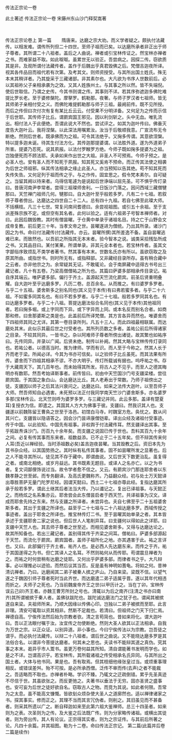 <!-- { "loadSidebar": true } -->
传法正宗论一卷


此土著述
传法正宗论一卷
宋藤州东山沙门释契嵩著


　　

传法正宗论卷上
第一篇
　　隋唐来。达磨之宗大劝。而义学者疑之。颇执付法藏传。以相发难。谓传所列但二十四世。至师子祖而已矣。以达磨所承者非正出于师子尊者。其所谓二十八祖者。盖后之人曲说。禅者或引宝林传证之。然宝林亦禅者之书。而难家益不取。如此呶呶。虽累世无以验正。吾尝病之。因探二传。窃欲质其是非。及观所谓付法藏传者。盖作于后魏出乎真君毁佛之后。梵僧吉迦夜所译。视其各传品目而祖代若有次第。及考其文。则师资授受。与其所出国土姓氏。殊无本末其稍详者。乃其旋采于三藏诸部。非其素尔也。大凡欲为书序人世数前后。必以其祖祢父子亲相承袭为之效。又其人姓族州土。与其事之所以然。皆不失端倪。使后世取信。乃谓之史传。今其书则谓之传。其事则不详。若其序弥遮迦多佛陀难提比罗长老。至于婆修槃陀。摩拏罗。鹤勒那。夜奢。与师子罗汉者七祖师。皆无其师弟子亲相付受之义。而佛陀难提鹤勒那与师子三祖。最阙前传。既不见所授。而后之传但曰次付次有复有某比丘云云。付受果不分明详备。又何足为之传而示信于后世耶。其传师子比丘。谓罽宾国王邪见。因以利剑斩之。头中无血。唯乳流出。相付法人于此便绝。吾谓此说大不然也。尝试评之。如其为迦叶传曰。佛垂灭度告大迦叶云。我将涅槃。以此深法用嘱累汝。汝当于后敬顺我意。广宣流布无令断绝。然则后世者。既承佛而为之祖。可令其法绝乎。又掬多传谓。其意欲涅槃。特以提多迦未诞。待其生付法方化。其传迦那提婆谓。以法胜外道。遂为外道弟子所害。提婆乃忍死。说其夙报。以法付罗睺罗方绝。今师子既如掬多提婆为之祖。岂独便死而不顾法耶。夫承如来作出世之大祖。非圣人不可预焉。今师子预之。是必圣人也。安有圣人而不知死于夙报。知其死又奚肯不预命。而正传其法使之相袭为后世之师祖邪。纵其传法相承之缘止此圣人。亦当预知以告其绝。苟不知其死而失传失告。又何足列于祖而传之乎。与之作传。固宜思之。假令梵本素尔。自可疑之。当留其阙以待来者。乌得信笔遽为是说起后世诤端以屈先圣。可不惧乎传灯录曰。昔唐河南尹李常者。尝得三祖璨师舍利。一日饭沙门落之。因问西域三藏僧犍那曰。天竺禅门祖师几何。犍那曰。自大迦叶至乎般若多罗。凡有二十七祖。若叙师子尊者傍出。达磨达之四世自二十二人。总有四十九祖。若自七佛至此璨大师。不括横枝。凡三十七世。常复问席间耆德曰。余尝视祖图。或引五十余祖。至于支派差殊宗族不定。或但空有其名者。此何以验之。适有六祖弟子号智本禅师者。对曰。此因后魏毁教。其时有僧昙曜。于仓黄中单录乎诸祖名目。持之亡于山野会文成帝复教。前后更三十年。当孝文帝之世。昙曜遂进为僧统。乃出其所录。诸沙门因之为书。命曰付法藏传(付法藏传。亦云。昙曜所撰)其所差逸不备。盖自昙曜逃难已来。而致然也。以吾前之所指其无本末者。验今智本之说。诚类采拾残坠所成之书。又其品目曰。某付某果。所谓单录。非其元全本者也。若宝林传者。虽其文字鄙俗序致烦乱不类学者著书。然其事有本末。世数名氏亦有所以。虽欲窃取之及原其所由。或指世书。则时所无有。或指释部。又非藏经目录所存。虽有稍合藏中之云者。亦非他宗之为。余常疑其无证。不敢辄论。会于南屏藏中适得古书号出三藏记者。凡十有五卷。乃梁高僧僧祐之所为也。其篇曰萨婆多部相承传目录记。祐自序其端云。唯萨婆多部。偏行于齐土。盖源起天竺流化罽宾。前圣后贤重明叠耀。自大迦叶至乎达磨多罗。凡历二卷。总百余名。从而推之。有曰婆罗多罗者。与乎二十五祖。婆舍斯多之别名同也(其义见于本传)有曰弗若蜜多者。与乎二十六祖。不如蜜多同其名也。有曰不若多罗者。与乎二十七祖。般若多罗同其名也。有曰达磨多罗者。与乎二十八祖。菩提达磨法俗合名同也(其义见于本传)其他祖同者。若曰掬多堀。或上字同而下异。或下字异而上同。或本名反而别名合者。如商那和修。曰舍那婆斯之类是也。此盖前后所译梵僧。其方言各异而然也。唯婆舍而下四祖师其同之尤详。其第一卷目录所列。凡五十三人。而此四祖最相联属。而达磨处其末。此似示其最后世之付受者也。其所列员数之多者。盖祐公前后所得诸家之目录。不较其同异。一皆书之。杂以阿难师子尊者所傍出诸徒。故其繁也如祐序曰。先传同异。并录以广闻。后贤未绝。制传以补阙。然其大略与宝林传传灯录同也。若祐公者。以德高当时。推为律师。学而有识。而人至于今称之。然其人长于齐而老于梁。所闻必详。今其为书亦可信矣。以之验师子比丘虽死。而其法果有所传。婆舍而下四祖其相承不谬。不亦大明乎。传灯所载诚有据也。呜呼祐之书。存于大藏周天下。其几百年也。而未始得其所发。将古人之不见乎。而至人之德其晦明亦有数耶。然吾考始译斯事者。前传皆曰。初由中天竺国沙门号支疆梁楼。尝往罽宾国。于其国之象白山。会达磨达比丘。其人老寿出于常数。乃师子祖傍出之徒。支疆因以师子之后其法兴衰问之。达磨达曰。如来之法传大迦叶。以至吾师子大师。然吾师知自必遇害。未死预以法正付我同学南天竺沙门婆舍斯多。亦名婆罗多那(宝林传云。北天竺则呼为婆罗多罗。与三藏记并同。此云多那。盖译有楚夏耳)复授衣为信。即遣之。其国其人方大为佛事于彼。支疆曰。然我识其人也。支疆遂以前魏陈留王曹奂之世至于洛邑。初馆白马寺。时魏室方危。奂忧之。数从问其兴亡。支疆皆以隐语答之。因会沙门昙谛康僧铠辈。译出众经及诸祖付受事迹。传于中国。以此验知。中国先有祖事。非权舆于付法藏传耳。然支疆译出其事。至乎拓跋焘诛沙门。历百九十余年矣。而支疆之说固已传于世也。吾料其百九十余年之间。必复有传其事而东来者。祖数益添。已不止于二十五年矣。但不辩其传来何人耳(吾近以禅经验。当时添祖数必矣)盖吉迦夜昙曜。当其毁教之后。资旧本先为其书杂众经。以其国势扬之。其时纵有私传其事者。固不如昙曜所发之显著也。后之人不能寻其所以。徒见其不存于藏中。即谓曲说。又后世天下数更治乱。虽复得之者。或南北相绝。或岁月益远。其书既素无题目。或译人之名亦亡。以之为书者。复文词鄙俚饰说过当。故令学者愈不信之。又云。有罽宾沙门那连耶舍者以东魏孝静之世至邺。而专务翻译。及高氏更魏称齐。乃益翻众经。初与处士万天懿译出尊胜菩萨无量门陀罗尼经。因谓天懿曰。西土二十七祖亦尊此经。复指达磨其所承于般若多罗。谓此土继其后者法当大传。乃以谶记之。复出已译祖事。与天懿正之。而杨炫之名系集亦云。耶舍尝会此东僧昙启者于西天竺。共译祖事为汉文。译成而耶舍先持之东来。然与支疆之所译者。未尝异也。夫自七佛至乎二十五祖婆舍斯多者。其出于支疆之所译也。益至乎二十七祖与二十八祖达磨多罗。西域传授之事迹者。盖出于耶舍之所译也。推宝林传灯二书。至于昙曜其始单录之者。其本皆承述于支疆耶舍二家之说也。但后世人人笔削异耳。曰支疆何以得如此之详耶。曰支疆中天竺人也。其去师子尊者之世至近。而相见婆舍斯多。又得与达磨达论之。故其所知备也。若出三藏记者。盖别得其传于齐梁之间耳。僧祐曰。萨婆多部源起于天竺。而流化于罽宾。罽宾国者。盖师子祖所化之地。亦其遇害于此。祐之言详也。又曰。此部偏行于齐土者。祐齐人也。是必西人先达磨东来。而传之于齐。祐于其国遂得之为书。但亡其译人之名耳。不然则祐何从而传耶。苟谓震旦禅者为之。而祐之时何尝稍有达磨之徒耶。又何出乎萨婆多部。而律者书之乎。大凡辩事。必以理推必以迹验。而然后议其当否。反是虽有神明如蓍龟。将如之何。昔神清讥禅者。乃曰。达磨闻其二弟子被秦人摈之庐山。乃自来梁。梁既不信。以望气遂之于魏因引师子尊者死时当此齐世。而达磨遣二弟子适属乎晋。遂以其年代相违而折之。夫师子之死也。乃当前魏废帝齐王之世(以甲历计之。当在丁卯。宝林传误云己卯)齐王者。亦魏王曹芳所封之号也。清辄以为后之南齐(注清之书亦曰南齐)其所谓被摈于秦人者。盖佛驮跋陀也。跋陀诚达磨法门之犹子也。谓闻其被摈遂自来梁。夫祖师所来。乃顺大因缘以传佛心印。岂独以二弟子被摈而至耶。此言非理。清安可辄取以资其相非。然斯不足裁也。若清曰。但祖师之门天下归仁焉。禅德自高。宁俟传法然后始为宗教者欤。清之言苟简也。昔如来将化。谓大迦叶曰。吾以正法眼付嘱于汝。汝宜传之勿使断绝。然则大圣人欲其以正法相承。自我为万世之宗。以正众证。以别异道。非小事也。今曰宁俟传法以为宗教。岂吾徒之谓乎。而必执付法藏传。以辩二十八祖者。谓后世之曲说。又不能晓达磨多罗是其法俗合名。以谓非今菩提达磨者。何其未之思也。夫读书不能辩其道之真伪。究其事之本末。曷异乎市人鬻书。虽更万卷何益其所知。清自谓能著书发明而学也。如是之不详。岂谓高识乎。若宝林传。其所载诸祖之传受相承名氏异同。与其所出之国土者。大体与他书同。果是也。吾有取焉。但其枝细他缘张皇过当。或烦重事理相反。或错误差舛。殆不可按。是必所承西僧。泛传不审而传(去声)之者不能裁之。吾适略而不取也。亦禅者朴略。学识不臻。乃辄文之迂疏倒错。累乎先圣真迹不尽信于世。其虽欲张之。而反更弛之。夫著书以垂法于无穷。固亦圣贤之盛事也。安可妄为后世之徒好欲自名。窃取古人之物。而竞为其说。如此者何限。吾常为之太息。虽不能高文慷慨。皆欲刬众烦杂使大圣人之道廓然也。适以禅律诸家之书。探其事实。修而正之。其理不当而其言冗伪者。则削之。其旧虽见而不甚备者。则采其所遗以广之。断自释迦如来至此第六祖大鉴禅师。总三十四圣者。如来则为之表。次圣则为之传。及大鉴之后法既广传。则为分家略传诸祖。或横出其徒者。则为旁出传。其人有论议。正宗得其实者。则为之宗证传。与其前后所著之论。凡四十余篇。并其祖图。勒为十二卷。命曰传法正宗记。
第二篇(此篇并后卷二篇是续作)
